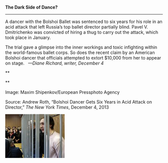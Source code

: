 **The Dark Side of Dance?**

****

A dancer with the Bolshoi Ballet was sentenced to six years for his role in an acid attack that left Russia’s top ballet director partially blind. Pavel V. Dmitrichenko was convicted of hiring a thug to carry out the attack, which took place in January.

The trial gave a glimpse into the inner workings and toxic infighting within the world-famous ballet corps. So does the recent claim by an American Bolshoi dancer that officials attempted to extort \$10,000 from her to appear on stage.   *—Diane Richard, writer, December 4*

**

**

Image: Maxim Shipenkov/European Pressphoto Agency

Source: Andrew Roth, “Bolshoi Dancer Gets Six Years in Acid Attack on Director,” *The New York Times*, December 4, 2013 

![](../images/13.12.04_Richard_BolshoiEDIT.jpg)
